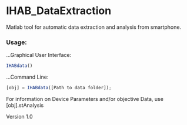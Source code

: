 # IHAB_DataExtraction #

Matlab tool for automatic data extraction and analysis from smartphone.

### Usage: ###  

...Graphical User Interface:

```javascript
IHABdata()
```

...Command Line:

```javascript
[obj] = IHABdata([Path to data folder]);
```


For information on Device Parameters and/or objective Data, use [obj].stAnalysis

Version 1.0
